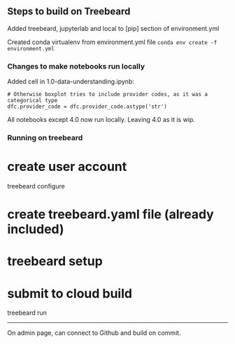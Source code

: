 ## Steps to build on Treebeard

Added treebeard, jupyterlab and local to [pip] section of environment.yml

Created conda virtualenv from environment.yml file
`conda env create -f environment.yml`

### Changes to make notebooks run locally

Added cell in 1.0-data-understanding.ipynb:
```
# Otherwise boxplot tries to include provider codes, as it was a categorical type
dfc.provider_code = dfc.provider_code.astype('str')
```

All notebooks except 4.0 now run locally. Leaving 4.0 as it is wip.

### Running on treebeard

# create user account
treebeard configure

# create treebeard.yaml file (already included)
# treebeard setup

# submit to cloud build
treebeard run

---

On admin page, can connect to Github and build on commit.
